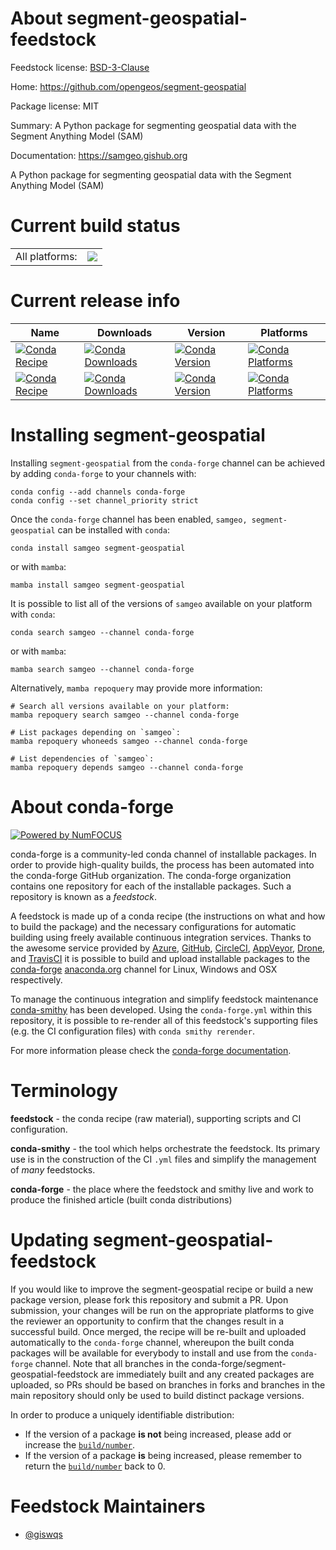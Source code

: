 About segment-geospatial-feedstock
==================================

Feedstock license: [BSD-3-Clause](https://github.com/conda-forge/segment-geospatial-feedstock/blob/main/LICENSE.txt)

Home: https://github.com/opengeos/segment-geospatial

Package license: MIT

Summary: A Python package for segmenting geospatial data with the Segment Anything Model (SAM)

Documentation: https://samgeo.gishub.org

A Python package for segmenting geospatial data with the Segment Anything Model (SAM)

Current build status
====================


<table><tr><td>All platforms:</td>
    <td>
      <a href="https://dev.azure.com/conda-forge/feedstock-builds/_build/latest?definitionId=19269&branchName=main">
        <img src="https://dev.azure.com/conda-forge/feedstock-builds/_apis/build/status/segment-geospatial-feedstock?branchName=main">
      </a>
    </td>
  </tr>
</table>

Current release info
====================

| Name | Downloads | Version | Platforms |
| --- | --- | --- | --- |
| [![Conda Recipe](https://img.shields.io/badge/recipe-samgeo-green.svg)](https://anaconda.org/conda-forge/samgeo) | [![Conda Downloads](https://img.shields.io/conda/dn/conda-forge/samgeo.svg)](https://anaconda.org/conda-forge/samgeo) | [![Conda Version](https://img.shields.io/conda/vn/conda-forge/samgeo.svg)](https://anaconda.org/conda-forge/samgeo) | [![Conda Platforms](https://img.shields.io/conda/pn/conda-forge/samgeo.svg)](https://anaconda.org/conda-forge/samgeo) |
| [![Conda Recipe](https://img.shields.io/badge/recipe-segment--geospatial-green.svg)](https://anaconda.org/conda-forge/segment-geospatial) | [![Conda Downloads](https://img.shields.io/conda/dn/conda-forge/segment-geospatial.svg)](https://anaconda.org/conda-forge/segment-geospatial) | [![Conda Version](https://img.shields.io/conda/vn/conda-forge/segment-geospatial.svg)](https://anaconda.org/conda-forge/segment-geospatial) | [![Conda Platforms](https://img.shields.io/conda/pn/conda-forge/segment-geospatial.svg)](https://anaconda.org/conda-forge/segment-geospatial) |

Installing segment-geospatial
=============================

Installing `segment-geospatial` from the `conda-forge` channel can be achieved by adding `conda-forge` to your channels with:

```
conda config --add channels conda-forge
conda config --set channel_priority strict
```

Once the `conda-forge` channel has been enabled, `samgeo, segment-geospatial` can be installed with `conda`:

```
conda install samgeo segment-geospatial
```

or with `mamba`:

```
mamba install samgeo segment-geospatial
```

It is possible to list all of the versions of `samgeo` available on your platform with `conda`:

```
conda search samgeo --channel conda-forge
```

or with `mamba`:

```
mamba search samgeo --channel conda-forge
```

Alternatively, `mamba repoquery` may provide more information:

```
# Search all versions available on your platform:
mamba repoquery search samgeo --channel conda-forge

# List packages depending on `samgeo`:
mamba repoquery whoneeds samgeo --channel conda-forge

# List dependencies of `samgeo`:
mamba repoquery depends samgeo --channel conda-forge
```


About conda-forge
=================

[![Powered by
NumFOCUS](https://img.shields.io/badge/powered%20by-NumFOCUS-orange.svg?style=flat&colorA=E1523D&colorB=007D8A)](https://numfocus.org)

conda-forge is a community-led conda channel of installable packages.
In order to provide high-quality builds, the process has been automated into the
conda-forge GitHub organization. The conda-forge organization contains one repository
for each of the installable packages. Such a repository is known as a *feedstock*.

A feedstock is made up of a conda recipe (the instructions on what and how to build
the package) and the necessary configurations for automatic building using freely
available continuous integration services. Thanks to the awesome service provided by
[Azure](https://azure.microsoft.com/en-us/services/devops/), [GitHub](https://github.com/),
[CircleCI](https://circleci.com/), [AppVeyor](https://www.appveyor.com/),
[Drone](https://cloud.drone.io/welcome), and [TravisCI](https://travis-ci.com/)
it is possible to build and upload installable packages to the
[conda-forge](https://anaconda.org/conda-forge) [anaconda.org](https://anaconda.org/)
channel for Linux, Windows and OSX respectively.

To manage the continuous integration and simplify feedstock maintenance
[conda-smithy](https://github.com/conda-forge/conda-smithy) has been developed.
Using the ``conda-forge.yml`` within this repository, it is possible to re-render all of
this feedstock's supporting files (e.g. the CI configuration files) with ``conda smithy rerender``.

For more information please check the [conda-forge documentation](https://conda-forge.org/docs/).

Terminology
===========

**feedstock** - the conda recipe (raw material), supporting scripts and CI configuration.

**conda-smithy** - the tool which helps orchestrate the feedstock.
                   Its primary use is in the construction of the CI ``.yml`` files
                   and simplify the management of *many* feedstocks.

**conda-forge** - the place where the feedstock and smithy live and work to
                  produce the finished article (built conda distributions)


Updating segment-geospatial-feedstock
=====================================

If you would like to improve the segment-geospatial recipe or build a new
package version, please fork this repository and submit a PR. Upon submission,
your changes will be run on the appropriate platforms to give the reviewer an
opportunity to confirm that the changes result in a successful build. Once
merged, the recipe will be re-built and uploaded automatically to the
`conda-forge` channel, whereupon the built conda packages will be available for
everybody to install and use from the `conda-forge` channel.
Note that all branches in the conda-forge/segment-geospatial-feedstock are
immediately built and any created packages are uploaded, so PRs should be based
on branches in forks and branches in the main repository should only be used to
build distinct package versions.

In order to produce a uniquely identifiable distribution:
 * If the version of a package **is not** being increased, please add or increase
   the [``build/number``](https://docs.conda.io/projects/conda-build/en/latest/resources/define-metadata.html#build-number-and-string).
 * If the version of a package **is** being increased, please remember to return
   the [``build/number``](https://docs.conda.io/projects/conda-build/en/latest/resources/define-metadata.html#build-number-and-string)
   back to 0.

Feedstock Maintainers
=====================

* [@giswqs](https://github.com/giswqs/)


<!-- dummy commit to enable rerendering -->


